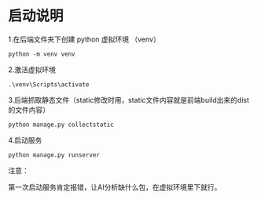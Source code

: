 # 启动说明

1.在后端文件夹下创建 python 虚拟环境 （venv）

```
python -m venv venv
```

2.激活虚拟环境

```
.\venv\Scripts\activate
```

3.后端抓取静态文件（static修改时用，static文件内容就是前端build出来的dist的文件内容）

```
python manage.py collectstatic
```

4.启动服务

```
python manage.py runserver
```

注意：

第一次启动服务肯定报错，让AI分析缺什么包，在虚拟环境里下就行。